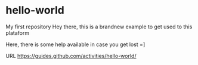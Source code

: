 # hello-world
My first repository
Hey there, this is a brandnew example to get used to this plataform

Here, there is some help available in case you get lost =]

URL
https://guides.github.com/activities/hello-world/

